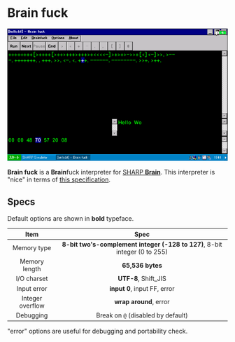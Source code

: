 # Brain fuck

![](running.png)

**Brain fuck** is a **Brain**fuck interpreter for [SHARP **Brain**](https://jp.sharp/edictionary/). This interpreter is "nice" in terms of [this specification](http://www.muppetlabs.com/~breadbox/bf/standards.html).

## Specs
Default options are shown in **bold** typeface.

|Item|Spec|
|:-:|:-:|
|Memory type|**8-bit two's-complement integer (-128 to 127)**, 8-bit integer (0 to 255)|
|Memory length|**65,536 bytes**|
|I/O charset|**UTF-8**, Shift\_JIS|
|Input error|**input 0**, input FF, error|
|Integer overflow|**wrap around**, error|
|Debugging|Break on `@` (disabled by default)|

"error" options are useful for debugging and portability check.
